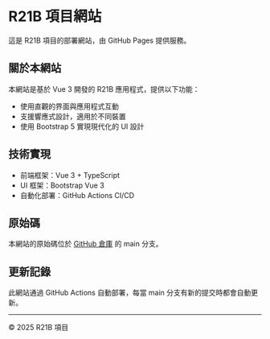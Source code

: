 # R21B 項目網站

這是 R21B 項目的部署網站，由 GitHub Pages 提供服務。

## 關於本網站

本網站是基於 Vue 3 開發的 R21B 應用程式，提供以下功能：

- 使用直觀的界面與應用程式互動
- 支援響應式設計，適用於不同裝置
- 使用 Bootstrap 5 實現現代化的 UI 設計

## 技術實現

- 前端框架：Vue 3 + TypeScript
- UI 框架：Bootstrap Vue 3
- 自動化部署：GitHub Actions CI/CD

## 原始碼

本網站的原始碼位於 [GitHub 倉庫](https://github.com/kamiiliu/r21b-destop) 的 main 分支。

## 更新記錄

此網站通過 GitHub Actions 自動部署，每當 main 分支有新的提交時都會自動更新。

---

© 2025 R21B 項目 